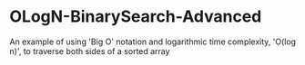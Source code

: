 # OLogN-BinarySearch-Advanced
An example of using 'Big O' notation and logarithmic time complexity, 'O(log n)', to traverse both sides of a sorted array
